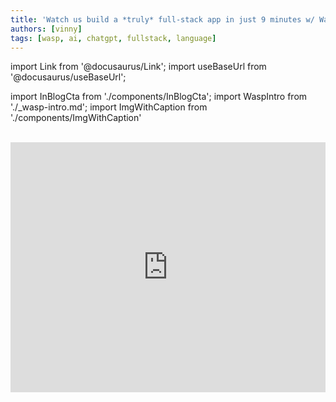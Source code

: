 ```yaml
---
title: 'Watch us build a *truly* full-stack app in just 9 minutes w/ Wasp & ChatGPT 🚀 🤯'
authors: [vinny]
tags: [wasp, ai, chatgpt, fullstack, language]
---
```


import Link from '@docusaurus/Link';
import useBaseUrl from '@docusaurus/useBaseUrl';

import InBlogCta from './components/InBlogCta';
import WaspIntro from './_wasp-intro.md';
import ImgWithCaption from './components/ImgWithCaption'

<br />

<div style={{ textAlign: "center", width: "100%", display: "inline-block" }}>
  <iframe width="100%" height="400" src="https://www.youtube.com/embed/HjUpqfEonow" title="YouTube video player" frameborder="0" allow="accelerometer; autoplay; clipboard-write; encrypted-media; gyroscope; picture-in-picture" allowfullscreen="true" />
</div>

<!--truncate-->

---

There’s a lot of hype around ChatGPT at the moment, and for good reason. It’s amazing. But there’s also some very valid criticism: that it’s simply taking the grunt work out of programming by writing boilerplate for us, which we as developers have to maintain!

<div style={{ marginBottom: "1rem" }}>
  <a href="https://twitter.com/paulg/status/1600447377248116736?ref_src=twsrc%5Etfw">
    <img src="https://dev-to-uploads.s3.amazonaws.com/uploads/articles/5rgubux630836d05mje5.png" alt="I expected technology to make programming less laborious, as it does to most things. But I have to admit I expected it to happen by programmers switching to more powerful languages, rather than continuing to write programs full of boilerplate, but having AIs generate most of it." />
  </a>
</div>

PG is totally right in his remark above, but what he doesn’t realize is that there are languages out there that attempt to overcome this very problem, and [Wasp](https://wasp.sh) is one of them.

What makes Wasp unique is that it’s a framework that uses a super simple **language** to help you build your web app: front-end, server, and deployment. But it’s not a complicated language like Java or Python, it’s more similar to SQL or JSON, so the learning curve is really quick (technically, it’s a _Domain Specific Langauge_ or _DSL_).

Check it out for yourself:

```wasp title="main.wasp"
app todoApp {
  title: "ToDo App",/* visible in tab */

  auth: {/* full-stack auth out-of-the-box */
    userEntity: User,
    externalAuthEntity: SocialLogin,
    methods: {
      usernameAndPassword: {},
      google: {}
    }
  }
}

route RootRoute { path: "/", to: MainPage }
page MainPage {
	/* import your React code */
  component: import Main from "@client/Main.js"
}
```

With this simple file above, Wasp will continually compile a truly full-stack web app for you, with a React front-end, and an ExpressJS server. You’re free to then build out the important features yourself with React, NodeJS, Prisma, and react-query.

The great part is, you can probably understand the Wasp syntax without even referencing the docs. Which means AI can probably work with it easily as well. So rather than having AI create a ton of boilerplate for us, we thought “can ChatGPT write Wasp?” If it can, all we need is to have it create that one file, and then the power of Wasp will take care of the rest. No more endless boilerplate!

So that’s exactly what we set to find out in the video above. The results? Well let’s just say they speak for themselves.
